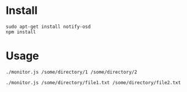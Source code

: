 # Install

```
sudo apt-get install notify-osd
npm install
```

# Usage

`./monitor.js /some/directory/1 /some/directory/2`

`./monitor.js /some/directory/file1.txt /some/directory/file2.txt`